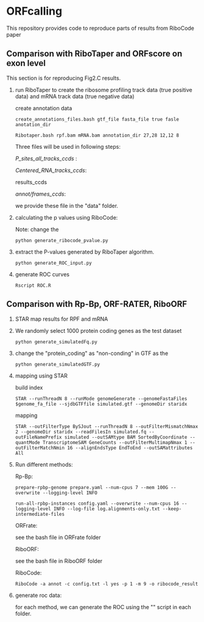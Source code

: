 # ORFcalling
This repository provides code to reproduce parts of results from RiboCode paper

Comparison with RiboTaper and ORFscore on exon level
----------------

This section is for reproducing Fig2.C results. 

1. run RiboTaper to create the ribosome profiling track data (true positive data) and mRNA track data (true negative data)

   create annotation data

   `create_annotations_files.bash gtf_file fasta_file true fasle anotation_dir` 

   `Ribotaper.bash rpf.bam mRNA.bam annotation_dir 27,28 12,12 8`

   Three files will be used in following steps:

   *P_sites_all_tracks_ccds* :

   *Centered_RNA_tracks_ccds*:

   results_ccds

   *annot/frames_ccds*:

   we provide these file  in the "data" folder. 

2. calculating the p values using RiboCode:

   Note: change the 

   `python generate_ribocode_pvalue.py`

3. extract the P-values generated by RiboTaper algorithm.

   `python generate_ROC_input.py`

4. generate ROC curves

   `Rscript ROC.R`



Comparison with Rp-Bp, ORF-RATER, RiboORF
--------
1. STAR map results for RPF and mRNA

2. We randomly select 1000 protein coding genes as the test dataset 

   `python generate_simulatedFq.py`

3. change the "protein_coding" as "non-conding" in GTF as the 

   `python generate_simulatedGTF.py`

4. mapping using STAR

   build index

   `STAR --runThreadN 8 --runMode genomeGenerate --genomeFastaFiles $genome_fa_file --sjdbGTFfile simulated.gtf --genomeDir staridx`

   mapping

   `STAR --outFilterType BySJout --runThreadN 8 --outFilterMismatchNmax 2 --genomeDir staridx --readFilesIn simulated.fq --outFileNamePrefix simulated --outSAMtype BAM SortedByCoordinate --quantMode TranscriptomeSAM GeneCounts --outFilterMultimapNmax 1 --outFilterMatchNmin 16 --alignEndsType EndToEnd --outSAMattributes All`

5. Run different methods:

   Rp-Bp:

   `prepare-rpbp-genome prepare.yaml --num-cpus 7 --mem 100G --overwrite --logging-level INFO`

   `run-all-rpbp-instances config.yaml --overwrite --num-cpus 16 --logging-level INFO --log-file log.alignments-only.txt --keep-intermediate-files`

   ORFrate:

   see the bash file in ORFrate folder

   RiboORF:

   see the bash file in RiboORF folder

   RiboCode:

   `RiboCode -a annot -c config.txt -l yes -p 1 -m 9 -o ribocode_result`

6. generate roc data:

   for each method, we can generate the ROC using the "" script in each folder.

   ​

   ​

   ​

   ​

   ​

   ​

   ​

